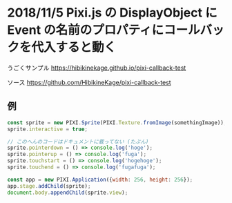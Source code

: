 # 2018/11/5 Pixi.js の DisplayObject に Event の名前のプロパティにコールバックを代入すると動く

うごくサンプル
https://hibikinekage.github.io/pixi-callback-test

ソース
https://github.com/HibikineKage/pixi-callback-test

## 例

```js
const sprite = new PIXI.Sprite(PIXI.Texture.fromImage(somethingImage));
sprite.interactive = true;

// このへんのコードはドキュメントに載ってない (たぶん)
sprite.pointerdown = () => console.log('hoge');
sprite.pointerup = () => console.log('fuga');
sprite.touchstart = () => console.log('hogehoge');
sprite.touchend = () => console.log('fugafuga');

const app = new PIXI.Application({width: 256, height: 256});
app.stage.addChild(sprite);
document.body.appendChild(sprite.view);
```
